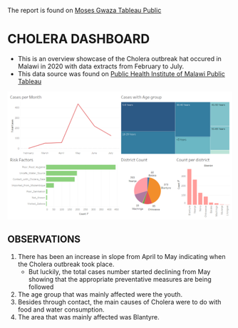 The report is found on [Moses Gwaza Tableau Public](https://public.tableau.com/app/profile/moses.gwaza/viz/CholeraDashboard_16586925793900/Dashboard?publish=yes)

# CHOLERA DASHBOARD

- This is an overview showcase of the Cholera outbreak hat occured in Malawi in 2020 with data extracts from February to July.
- This data source was found on [Public Health Institute of Malawi Public Tableau](https://public.tableau.com/app/profile/phimcholeradashboard) 

![alt img](https://github.com/M-Gwaza/Healthcare-Projects/blob/main/Projects/CholeraDashboard/Dashboard.png)


## OBSERVATIONS
   
   1. There has been an increase in slope from April to May indicating when the Cholera outbreak took place.
      - But luckily, the total cases number started declining from May showing that the appropriate preventative measures are being followed
   2. The age group that was mainly affected were the youth.
   3. Besides through contact, the main causes of Cholera were to do with food and water consumption.
   4. The area that was mainly affected was Blantyre.
